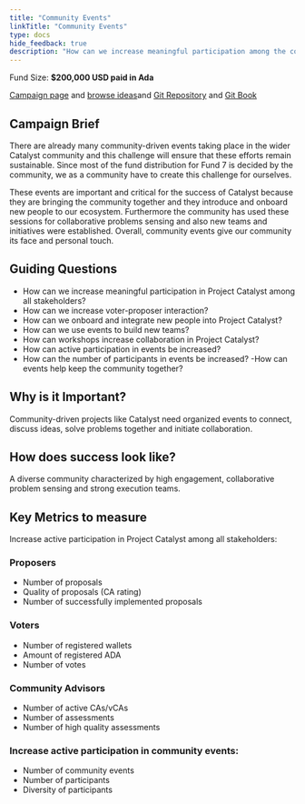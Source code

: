 ```yaml
---
title: "Community Events"
linkTitle: "Community Events"
type: docs
hide_feedback: true
description: "How can we increase meaningful participation among the community in the next 6 months?"
---
```

Fund Size: **$200,000 USD paid in Ada**

[Campaign page](https://cardano.ideascale.com/a/campaign-home/26234) and [browse ideas](https://cardano.ideascale.com/a/ideas/top/campaign-filter/byids/campaigns/26234/stage/unspecified)and [Git Repository](https://github.com/Catalyst-Challenges/F7-Community-Events) and [Git Book](https://quality-assurance-dao.gitbook.io/catalyst-fund-7-challenges/fund-7/community-events)


## Campaign Brief

There are already many community-driven events taking place in the wider Catalyst community and this challenge will ensure that these efforts remain sustainable. Since most of the fund distribution for Fund 7 is decided by the community, we as a community have to create this challenge for ourselves.

These events are important and critical for the success of Catalyst because they are bringing the community together and they introduce and onboard new people to our ecosystem. Furthermore the community has used these sessions for collaborative problems sensing and also new teams and initiatives were established. Overall, community events give our community its face and personal touch.

## Guiding Questions

- How can we increase meaningful participation in Project Catalyst among all stakeholders?
- How can we increase voter-proposer interaction?
- How can we onboard and integrate new people into Project Catalyst?
- How can we use events to build new teams?
- How can workshops increase collaboration in Project Catalyst?
- How can active participation in events be increased?
- How can the number of participants in events be increased?
-How can events help keep the community together?

## Why is it Important?

Community-driven projects like Catalyst need organized events to connect, discuss ideas, solve problems together and initiate collaboration.

## How does success look like?

A diverse community characterized by high engagement, collaborative problem sensing and strong execution teams.

## Key Metrics to measure

Increase active participation in Project Catalyst among all stakeholders:

### Proposers

- Number of proposals
- Quality of proposals (CA rating)
- Number of successfully implemented proposals

### Voters

- Number of registered wallets
- Amount of registered ADA
- Number of votes

### Community Advisors

- Number of active CAs/vCAs
- Number of assessments
- Number of high quality assessments

### Increase active participation in community events:

- Number of community events
- Number of participants
- Diversity of participants
